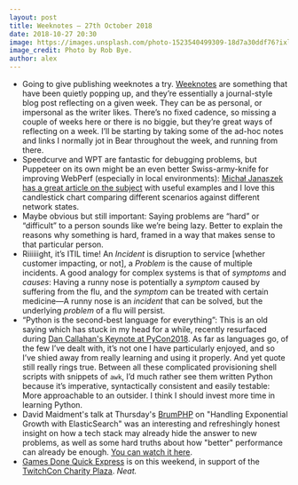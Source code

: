 ```yaml
---
layout: post
title: Weeknotes — 27th October 2018
date: 2018-10-27 20:30
image: https://images.unsplash.com/photo-1523540499309-18d7a30ddf76?ixlib=rb-0.3.5&q=85&fm=jpg&crop=entropy&cs=srgb&s=eaeafe4dec6bdd36c4f9da79d1d1243a
image_credit: Photo by Rob Bye.
author: alex
---
```


- Going to give publishing weeknotes a try. [Weeknotes](https://weeknot.es/what-on-earth-are-weeknotes-a81874c5cef9) are something that have been quietly popping up, and they’re essentially a journal-style blog post reflecting on a given week. They can be as personal, or impersonal as the writer likes. There’s no fixed cadence, so missing a couple of weeks here or there is no biggie, but they’re great ways of reflecting on a week. I’ll be starting by taking some of the ad-hoc notes and links I normally jot in Bear throughout the week, and running from there.
- Speedcurve and WPT are fantastic for debugging problems, but Puppeteer on its own might be an even better Swiss-army-knife for improving WebPerf (especially in local environments): [Michał Janaszek has a great article on the subject](https://michaljanaszek.com/blog/test-website-performance-with-puppeteer) with useful examples and I love this candlestick chart comparing different scenarios against different network states.
- Maybe obvious but still important: Saying problems are “hard” or “difficult” to a person sounds like we’re being lazy. Better to explain the reasons why something is hard, framed in a way that makes sense to that particular person.
- Riiiiiight, it’s ITIL time! An _Incident_ is disruption to service [whether customer impacting, or not], a _Problem_ is the cause of multiple incidents. A good analogy for complex systems is that of _symptoms_ and _causes_: Having a runny nose is potentially a _symptom_ caused by suffering from the flu, and the _symptom_ can be treated with certain medicine—A runny nose is an _incident_ that can be solved, but the underlying _problem_ of a flu will persist.
- “Python is the second-best language for everything”: This is an old saying which has stuck in my head for a while, recently resurfaced during [Dan Callahan's Keynote at PyCon2018](https://www.youtube.com/watch?v=ITksU31c1WY).  As far as languages go, of the few I’ve dealt with, it’s not one I have particularly enjoyed, and so I’ve shied away from really learning and using it properly. And yet quote still really rings true. Between all these complicated provisioning shell scripts with snippets of `awk`, I’d much rather see them written Python because it’s imperative, syntactically consistent and easily testable: More approachable to an outsider. I think I should invest more time in learning Python.
- David Maidment's talk at Thursday's [BrumPHP](https://brumphp.uk) on "Handling Exponential Growth with ElasticSearch" was an interesting and refreshingly honest insight on how a tech stack may already hide the answer to new problems, as well as some hard truths about how "better" performance can already be enough. [You can watch it here](http://civico.net/brumtech/brumphp/4275).
- [Games Done Quick Express](https://gamesdonequick.com/schedule/24) is on this weekend, in support of the [TwitchCon Charity Plaza](https://twitchcon.tiltify.com/). *Neat.*
